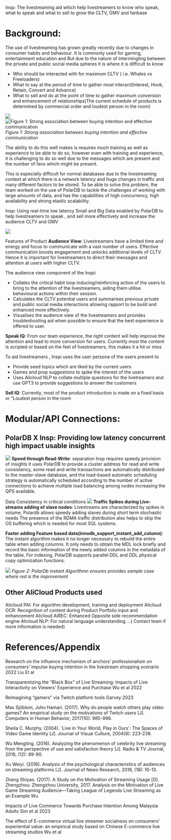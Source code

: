 Insp: The livestreaming aid which help livestreamers to know who speak, what to speak and what to sell to grow the CLTV, GMV and fanbase

# Background: 
The use of livestreaming has grown greatly recently due to changes in consumer habits and behaviour. It is commonly used for gaming, entertainment education and But due to the nature of intermingling between the private and public social media spheres it is  where it is difficult to know
- Who should be interacted with for maximum CLTV ( i.e. Whales vs Freeloaders)
- What to say at the period of time to gather most interact(Interest, Hook, Retain, Convert and Advance)
- What to sell and do at the point of time to gather maximum conversion and enhancement of relationships(The current schedule of products is determined by commercial order and loudest person in the room)

![](2023-03-01-00-54-20.png)
![Figure 1: Strong association between buying intention and effective communication](2023-03-01-00-54-37.png)
*Figure 1: Strong association between buying intention and effective communication*

The ability to do this well makes is requires much training as well as experience to be able to do so, however even with training and experience, it is challenging to do so well due to the messages which are present and the number of fans which might be present.

This is especially difficult for normal databases due to the livestreaming context at which there is a network latency and huge changes in traffic and many different factors to be stored. To be able to solve this problem, the team worked on the use of PolarDB to tackle the challenges of   working with large amounts of data, and has the capabilities of high concurrency, high availability and strong elastic scalability.

Insp: Using real-time low latency Small and Big Data enabled by PolarDB to help livestreamers to speak , and sell more effectively and increase the audience CLTV and GMV

![](2023-03-01-00-55-31.png)

Features of Product
**Audience View**: Livestreamers have a limited time and energy and focus to communicate with a vast number of  users. Effective communication boosts engagement and unlocks additional levels of CLTV. Hence it is important for livestreamers to direct their messages and attention at users with higher CLTV.

The audience view component of the Inspi:
- Collates the critical habit loop inducing/reinforcing action of the users to bring to the attention of the livestreamers, aiding them utilise behavioural actions within their session.
- Calculates the CLTV potential users and summarises previous private and public social media  interactions allowing rapport to be build and enhanced more effectively.
- Visualises the audience view of the livestreamers and provides troubleshooting aid when possible to ensure that the best experience is offered to user.

**Speak IQ**: From our team experience, the right content will help improve the attention and lead to more conversion for users. Currently most the content is scripted or based on the feel of livestreamers, this makes it a hit or miss

To aid livestreamers , Inspi uses the user persona of the users present to
- Provide seed topics which are liked by the current users
- Games and prop suggestions to spike the interest of the users
- Uses Alicloud NLP to collate multiple questions for the  livetreamers and use GPT3 to provide suggestions to answer the customers

**Sell IQ**: Currently, most of the product introduction is made on a fixed basis or “Loudest person in the room


# Modular/API Connections: 
## PolarDB X Insp: Providing low latency concurrent high impact usable insights
![](2023-03-01-00-57-52.png)
**Speed through Read-Write**: separation Insp requires speedy provision of insights it uses PolarDB to provide a cluster address for  read and write consistency, some read and write transactions are automatically distributed to the master-slave database, and the load-based automatic scheduling strategy is automatically scheduled according to the number of active connections to achieve multiple load balancing among nodes increasing the QPS available. 

Data Consistency in critical conditions
![](2023-03-01-00-58-23.png)
**Traffic Spikes during Live-streams adding of slave nodes**: Livestreams are characterized by spikes in volume, Polardb allows speedy adding slaves during short term stochastic needs The presence of the RDMA traffic distribution also helps to skip the OS buffering which is needed for most SQL systems. 

**Faster adding Feature based data(innodb_support_instant_add_column)**: The instant algorithm makes it no longer necessary to rebuild the entire table when adding columns. It only needs to obtain the MDL lock briefly and record the basic information of the newly added columns in the metadata of the table. For indexing, PolarDB supports parallel DDL and DDL physical copy optimization functions.

![](2023-03-01-00-58-54.png)
*Figure 2: PolarDb instant Algorithmn ensures provides sample case where red is the improvement*

## Other AliCloud Products used
Alicloud PAI: For algorithm development, training and deployment
Alicloud OCR: Recognition of content during Product Portfolio input and enhancement 
Alicloud AiREC: Enhanced Opposite side recommendation engine 
Alicloud NLP: For natural language understanding
…( Contact team if more information is needed)

# References/Appendix
Research on the influence mechanism of anchors’ professionalism on consumers’ impulse buying intention in the livestream shopping scenario 2022 Liu Et al

Transparentizing the “Black Box” of Live Streaming: Impacts of Live Interactivity on Viewers’ Experience and Purchase Wu et al 2022

Reimagining “gamers” via Twitch platform tools Garvey 2023

Max Sjöblom, Juho Hamari. (2017). Why do people watch others play video games? An empirical study on the motivations of Twitch users [J]. Computers in Human Behavior, 2017(10): 985-996.

Sheila C. Murphy. (2004). 'Live in Your World, Play in Ours': The Spaces of Video Game Identity [J]. Journal of Visual Culture, 2004(8): 223-238.

Wu Mengting. (2016). Analyzing the phenomenon of celebrity live streaming from the perspective of use and satisfaction theory [J]. Radio & TV Journal, 2016, (12): 89-90.

Xu Weiyi. (2016). Analysis of the psychological characteristics of audiences on streaming platforms [J]. Journal of News Research, 2016, (18): 10-13.

Zhang Shiyao. (2017). A Study on the Motivation of Streaming Usage [D]. Zhengzhou: Zhengzhou University, 2017.
Analysis on the Motivation of Live Game Streaming Audience—Taking League of Legends Live Streaming as an Example Wu

Impacts of Live Commerce Towards Purchase Intention Among Malaysia Adults Sim et al 2023

The effect of E-commerce virtual live streamer socialness on consumers' experiential value: an empirical study based on Chinese E-commerce live streaming studios Wu et al
